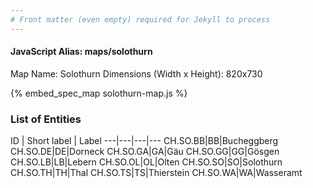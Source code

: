 ```yaml
---
# Front matter (even empty) required for Jekyll to process
---
```


#### JavaScript Alias: maps/solothurn

Map Name: Solothurn
Dimensions (Width x Height): 820x730



{% embed_spec_map solothurn-map.js %}

### List of Entities

ID | Short label | Label
---|---|---|---
CH.SO.BB|BB|Bucheggberg
CH.SO.DE|DE|Dorneck
CH.SO.GA|GA|Gäu
CH.SO.GG|GG|Gösgen
CH.SO.LB|LB|Lebern
CH.SO.OL|OL|Olten
CH.SO.SO|SO|Solothurn
CH.SO.TH|TH|Thal
CH.SO.TS|TS|Thierstein
CH.SO.WA|WA|Wasseramt

